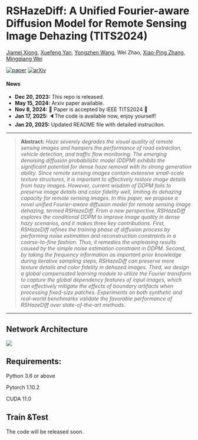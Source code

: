 # RSHazeDiff: A Unified Fourier-aware Diffusion Model for Remote Sensing lmage Dehazing (TITS2024)

[Jiamei Xiong](https://scholar.google.com/citations?user=-epzM98AAAAJ&hl=en), [Xuefeng Yan](https://scholar.google.com/citations?hl=en&user=C_sZsC0AAAAJ&view_op=list_works&sortby=pubdate), [Yongzhen Wang](https://scholar.google.com/citations?hl=en&user=fLeZQYkAAAAJ), Wei Zhao, [Xiao-Ping Zhang](https://scholar.google.ca/citations?hl=en&user=1fzb_z8AAAAJ&view_op=list_works&sortby=pubdate), [Mingqiang Wei](https://scholar.google.com/citations?user=TdrJj8MAAAAJ&hl=en&oi=ao)

[![paper](https://img.shields.io/badge/paper-TITS2024-blue)](https://ieeexplore.ieee.org/document/10747754)
[![arXiv](https://img.shields.io/badge/arXiv-2405.09083-red)](https://arxiv.org/abs/2405.09083)

#### News
- **Dec 20, 2023:** This repo is released. 
- **May 15, 2024:** Arxiv paper available.
- **Nov 8, 2024:** 🤗 Paper is accepted by IEEE TITS2024 :tada: 
- **Jan 17, 2025:** 🔈The code is available now, enjoy yourself!
- **Jan 20, 2025:** Updated README file with detailed instruciton.

<hr />

> **Abstract:** *Haze severely degrades the visual quality of remote sensing images and hampers the performance of road extraction, vehicle detection, and traffic flow monitoring. The emerging denoising diffusion probabilistic model (DDPM) exhibits the significant potential for dense haze removal with its strong generation ability. Since remote sensing images contain extensive small-scale texture structures, it is important to effectively restore image details from hazy images. However, current wisdom of DDPM fails to preserve image details and color fidelity well, limiting its dehazing capacity for remote sensing images. In this paper, we propose a novel unified Fourier-aware diffusion model for remote sensing image dehazing, termed RSHazeDiff. From a new perspective, RSHazeDiff explores the conditional DDPM to improve image quality in dense hazy scenarios, and it makes three key contributions. First, RSHazeDiff refines the training phase of diffusion process by performing noise estimation and reconstruction constraints in a coarse-to-fine fashion. Thus, it remedies the unpleasing results caused by the simple noise estimation constraint in DDPM. Second, by taking the frequency information as important prior knowledge during iterative sampling steps, RSHazeDiff can preserve more texture details and color fidelity in dehazed images. Third, we design a global compensated learning module to utilize the Fourier transform to capture the global dependency features of input images, which can effectively mitigate the effects of boundary artifacts when processing fixed-size patches. Experiments on both synthetic and real-world benchmarks validate the favorable performance of RSHazeDiff over state-of-the-art methods.* 
<hr />

## Network Architecture

<img src = "https://i.imgur.com/ulLoEig.png"> 

## Requirements:

Python 3.6 or above

Pytorch 1.10.2

CUDA 11.0

## Train &Test

The code will be released soon.
